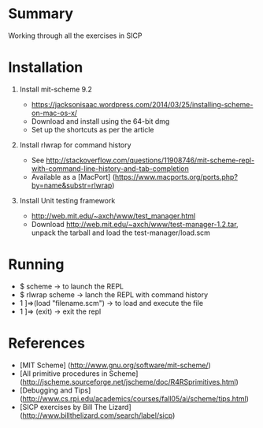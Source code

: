 
# Summary

Working through all the exercises in SICP

# Installation

1. Install mit-scheme 9.2
    * https://jacksonisaac.wordpress.com/2014/03/25/installing-scheme-on-mac-os-x/
    * Download and install using the 64-bit dmg
    * Set up the shortcuts as per the article

2. Install rlwrap for command history
    * See http://stackoverflow.com/questions/11908746/mit-scheme-repl-with-command-line-history-and-tab-completion
    * Available as a [MacPort] (https://www.macports.org/ports.php?by=name&substr=rlwrap)

3. Install Unit testing framework
    * http://web.mit.edu/~axch/www/test_manager.html
    * Download http://web.mit.edu/~axch/www/test-manager-1.2.tar, unpack the tarball and
load the test-manager/load.scm


# Running 

* $ scheme  -> to launch the REPL
* $ rlwrap scheme -> lanch the REPL with command history
* 1 ]=>(load "filename.scm")   -> to load and execute the file
* 1 ]=> (exit) -> exit the repl


# References

* [MIT Scheme] (http://www.gnu.org/software/mit-scheme/)
* [All primitive procedures in Scheme] (http://jscheme.sourceforge.net/jscheme/doc/R4RSprimitives.html)
* [Debugging and Tips] (http://www.cs.rpi.edu/academics/courses/fall05/ai/scheme/tips.html)
* [SICP exercises by Bill The Lizard] (http://www.billthelizard.com/search/label/sicp)